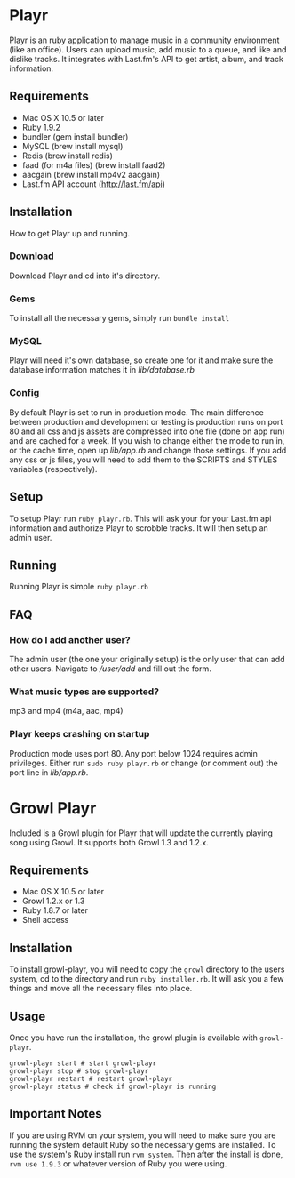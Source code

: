 # Playr

Playr is an ruby application to manage music in a community environment (like an office). Users can upload music, add music to a queue, and like and dislike tracks. It integrates with Last.fm's API to get artist, album, and track information.

## Requirements

* Mac OS X 10.5 or later
* Ruby 1.9.2
* bundler (gem install bundler)
* MySQL (brew install mysql)
* Redis (brew install redis)
* faad (for m4a files) (brew install faad2)
* aacgain (brew install mp4v2 aacgain)
* Last.fm API account (http://last.fm/api)

## Installation

How to get Playr up and running.

### Download

Download Playr and cd into it's directory.

### Gems

To install all the necessary gems, simply run `bundle install`

### MySQL

Playr will need it's own database, so create one for it and make sure the database information matches it in *lib/database.rb*

### Config

By default Playr is set to run in production mode. The main difference between production and development or testing is production runs on port 80 and all css and js assets are compressed into one file (done on app run) and are cached for a week. If you wish to change either the mode to run in, or the cache time, open up *lib/app.rb* and change those settings. If you add any css or js files, you will need to add them to the SCRIPTS and STYLES variables (respectively).

## Setup

To setup Playr run `ruby playr.rb`. This will ask your for your Last.fm api information and authorize Playr to scrobble tracks. It will then setup an admin user.

## Running

Running Playr is simple `ruby playr.rb`

## FAQ

### How do I add another user?

The admin user (the one your originally setup) is the only user that can add other users. Navigate to */user/add* and fill out the form.

### What music types are supported?

mp3 and mp4 (m4a, aac, mp4)

### Playr keeps crashing on startup

Production mode uses port 80. Any port below 1024 requires admin privileges. Either run `sudo ruby playr.rb` or change (or comment out) the port line in *lib/app.rb*.

# Growl Playr

Included is a Growl plugin for Playr that will update the currently playing song using Growl. It supports both Growl 1.3 and 1.2.x.

## Requirements

* Mac OS X 10.5 or later
* Growl 1.2.x or 1.3
* Ruby 1.8.7 or later
* Shell access

## Installation

To install growl-playr, you will need to copy the `growl` directory to the users system, cd to the directory and run `ruby installer.rb`. It will ask you a few things and move all the necessary files into place.

## Usage

Once you have run the installation, the growl plugin is available with `growl-playr`.

	growl-playr start # start growl-playr
	growl-playr stop # stop growl-playr
	growl-playr restart # restart growl-playr
	growl-playr status # check if growl-playr is running

## Important Notes

If you are using RVM on your system, you will need to make sure you are running the system default Ruby so the necessary gems are installed. To use the system's Ruby install run `rvm system`. Then after the install is done, `rvm use 1.9.3` or whatever version of Ruby you were using.
